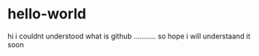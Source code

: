 # hello-world
hi i couldnt understood what is github ........... so hope i will understaand it soon
